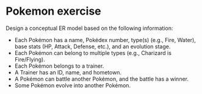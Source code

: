 # Pokemon exercise

Design a conceptual ER model based on the following information:

- Each Pokémon has a name, Pokédex number, type(s) (e.g., Fire, Water), base stats (HP, Attack, Defense, etc.), and an evolution stage. 
- Each Pokémon can belong to multiple types (e.g., Charizard is Fire/Flying).
- Each Pokémon belongs to a trainer.
- A Trainer has an ID, name, and hometown.
- A Pokémon can battle another Pokémon, and the battle has a winner.
- Some Pokémon evolve into another Pokémon.